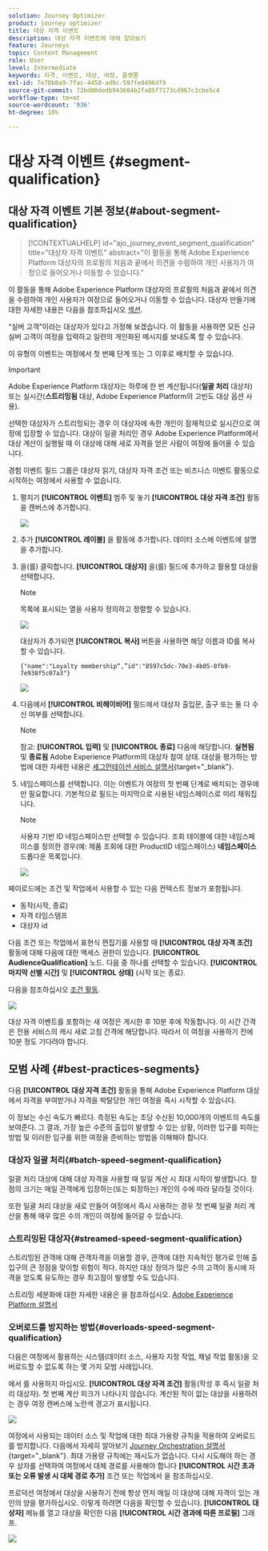 ```yaml
---
solution: Journey Optimizer
product: journey optimizer
title: 대상 자격 이벤트
description: 대상 자격 이벤트에 대해 알아보기
feature: Journeys
topic: Content Management
role: User
level: Intermediate
keywords: 자격, 이벤트, 대상, 여정, 플랫폼
exl-id: 7e70b8a9-7fac-4450-ad9c-597fe0496df9
source-git-commit: 72bd00dedb943604b2fa85f7173cd967c3cbe5c4
workflow-type: tm+mt
source-wordcount: '936'
ht-degree: 10%

---
```


# 대상 자격 이벤트 {#segment-qualification}

## 대상 자격 이벤트 기본 정보{#about-segment-qualification}

>[!CONTEXTUALHELP]
>id="ajo_journey_event_segment_qualification"
>title="대상자 자격 이벤트"
>abstract="이 활동을 통해 Adobe Experience Platform 대상자의 프로필의 처음과 끝에서 의견을 수렴하여 개인 사용자가 여정으로 들어오거나 이동할 수 있습니다."

이 활동을 통해 Adobe Experience Platform 대상자의 프로필의 처음과 끝에서 의견을 수렴하여 개인 사용자가 여정으로 들어오거나 이동할 수 있습니다. 대상자 만들기에 대한 자세한 내용은 다음을 참조하십시오 [섹션](../audience/about-audiences.md).

“실버 고객”이라는 대상자가 있다고 가정해 보겠습니다. 이 활동을 사용하면 모든 신규 실버 고객이 여정을 입력하고 일련의 개인화된 메시지를 보내도록 할 수 있습니다.

이 유형의 이벤트는 여정에서 첫 번째 단계 또는 그 이후로 배치할 수 있습니다.

>[!IMPORTANT]
>
>Adobe Experience Platform 대상자는 하루에 한 번 계산됩니다(**일괄 처리** 대상자) 또는 실시간(**스트리밍됨** 대상, Adobe Experience Platform의 고빈도 대상 옵션 사용).
>
>선택한 대상자가 스트리밍되는 경우 이 대상자에 속한 개인이 잠재적으로 실시간으로 여정에 입장할 수 있습니다. 대상이 일괄 처리인 경우 Adobe Experience Platform에서 대상 계산이 실행될 때 이 대상에 대해 새로 자격을 얻은 사람이 여정에 들어올 수 있습니다.
>
>경험 이벤트 필드 그룹은 대상자 읽기, 대상자 자격 조건 또는 비즈니스 이벤트 활동으로 시작하는 여정에서 사용할 수 없습니다.


1. 펼치기 **[!UICONTROL 이벤트]** 범주 및 놓기 **[!UICONTROL 대상 자격 조건]** 활동을 캔버스에 추가합니다.

   ![](assets/segment5.png)

1. 추가 **[!UICONTROL 레이블]** 을 활동에 추가합니다. 데이터 소스에 이벤트에 설명을 추가합니다.

1. 을(를) 클릭합니다. **[!UICONTROL 대상자]** 을(를) 필드에 추가하고 활용할 대상을 선택합니다.

   >[!NOTE]
   >
   >목록에 표시되는 열을 사용자 정의하고 정렬할 수 있습니다.

   ![](assets/segment6.png)

   대상자가 추가되면 **[!UICONTROL 복사]** 버튼을 사용하면 해당 이름과 ID를 복사할 수 있습니다.

   `{"name":"Loyalty membership“,”id":"8597c5dc-70e3-4b05-8fb9-7e938f5c07a3"}`

   ![](assets/segment-copy.png)

1. 다음에서 **[!UICONTROL 비헤이비어]** 필드에서 대상자 출입문, 출구 또는 둘 다 수신 여부를 선택합니다.

   >[!NOTE]
   >
   >참고: **[!UICONTROL 입력]** 및 **[!UICONTROL 종료]** 다음에 해당합니다. **실현됨** 및 **종료됨** Adobe Experience Platform의 대상자 참여 상태. 대상을 평가하는 방법에 대한 자세한 내용은 [세그먼테이션 서비스 설명서](https://experienceleague.adobe.com/docs/experience-platform/segmentation/tutorials/evaluate-a-segment.html#interpret-segment-results){target="_blank"}.

1. 네임스페이스를 선택합니다. 이는 이벤트가 여정의 첫 번째 단계로 배치되는 경우에만 필요합니다. 기본적으로 필드는 마지막으로 사용된 네임스페이스로 미리 채워집니다.

   >[!NOTE]
   >
   >사용자 기반 ID 네임스페이스만 선택할 수 있습니다. 조회 테이블에 대한 네임스페이스를 정의한 경우(예: 제품 조회에 대한 ProductID 네임스페이스) **네임스페이스** 드롭다운 목록입니다.

   ![](assets/segment7.png)

페이로드에는 조건 및 작업에서 사용할 수 있는 다음 컨텍스트 정보가 포함됩니다.

* 동작(시작, 종료)
* 자격 타임스탬프
* 대상자 id

다음 조건 또는 작업에서 표현식 편집기를 사용할 때 **[!UICONTROL 대상 자격 조건]** 활동에 대해 다음에 대한 액세스 권한이 있습니다. **[!UICONTROL AudienceQualification]** 노드. 다음 중 하나를 선택할 수 있습니다. **[!UICONTROL 마지막 선별 시간]** 및 **[!UICONTROL 상태]** (시작 또는 종료).

다음을 참조하십시오 [조건 활동](../building-journeys/condition-activity.md#about_condition).

![](assets/segment8.png)

대상 자격 이벤트를 포함하는 새 여정은 게시한 후 10분 후에 작동합니다. 이 시간 간격은 전용 서비스의 캐시 새로 고침 간격에 해당합니다. 따라서 이 여정을 사용하기 전에 10분 정도 기다려야 합니다.

## 모범 사례 {#best-practices-segments}

다음 **[!UICONTROL 대상 자격 조건]** 활동을 통해 Adobe Experience Platform 대상에서 자격을 부여받거나 자격을 박탈당한 개인 여정을 즉시 시작할 수 있습니다.

이 정보는 수신 속도가 빠르다. 측정된 속도는 초당 수신된 10,000개의 이벤트의 속도를 보여준다. 그 결과, 가장 높은 수준의 출입이 발생할 수 있는 상황, 이러한 입구를 피하는 방법 및 이러한 입구를 위한 여정을 준비하는 방법을 이해해야 합니다.

### 대상자 일괄 처리{#batch-speed-segment-qualification}

일괄 처리 대상에 대해 대상 자격을 사용할 때 일일 계산 시 최대 시작이 발생합니다. 정점의 크기는 매일 관객에게 입장하는(또는 퇴장하는) 개인의 수에 따라 달라질 것이다.

또한 일괄 처리 대상을 새로 만들어 여정에서 즉시 사용하는 경우 첫 번째 일괄 처리 계산을 통해 매우 많은 수의 개인이 여정에 들어갈 수 있습니다.

### 스트리밍된 대상자{#streamed-speed-segment-qualification}

스트리밍된 관객에 대해 관객자격을 이용할 경우, 관객에 대한 지속적인 평가로 인해 출입구의 큰 정점을 맞이할 위험이 적다. 하지만 대상 정의가 많은 수의 고객이 동시에 자격을 얻도록 유도하는 경우 최고점이 발생할 수도 있습니다.

스트리밍 세분화에 대한 자세한 내용은 을 참조하십시오. [Adobe Experience Platform 설명서](https://experienceleague.adobe.com/docs/experience-platform/segmentation/api/streaming-segmentation.html#api)

### 오버로드를 방지하는 방법{#overloads-speed-segment-qualification}

다음은 여정에서 활용하는 시스템(데이터 소스, 사용자 지정 작업, 채널 작업 활동)을 오버로드할 수 없도록 하는 몇 가지 모범 사례입니다.

에서 를 사용하지 마십시오. **[!UICONTROL 대상 자격 조건]** 활동(작성 후 즉시 일괄 처리 대상자). 첫 번째 계산 피크가 나타나지 않습니다. 계산된 적이 없는 대상을 사용하려는 경우 여정 캔버스에 노란색 경고가 표시됩니다.

![](assets/segment-error.png)

여정에서 사용되는 데이터 소스 및 작업에 대한 최대 가용량 규칙을 적용하여 오버로드를 방지합니다. 다음에서 자세히 알아보기 [Journey Orchestration 설명서](https://experienceleague.adobe.com/docs/journeys/using/working-with-apis/capping.html){target="_blank"}. 최대 가용량 규칙에는 재시도가 없습니다. 다시 시도해야 하는 경우 상자를 선택하여 여정에서 대체 경로를 사용해야 합니다 **[!UICONTROL 시간 초과 또는 오류 발생 시 대체 경로 추가]** 조건 또는 작업에서 을 참조하십시오.

프로덕션 여정에서 대상을 사용하기 전에 항상 먼저 매일 이 대상에 대해 자격이 있는 개인의 양을 평가하십시오. 이렇게 하려면 다음을 확인할 수 있습니다. **[!UICONTROL 대상자]** 메뉴를 열고 대상을 확인한 다음 **[!UICONTROL 시간 경과에 따른 프로필]** 그래프.

![](assets/segment-overload.png)
